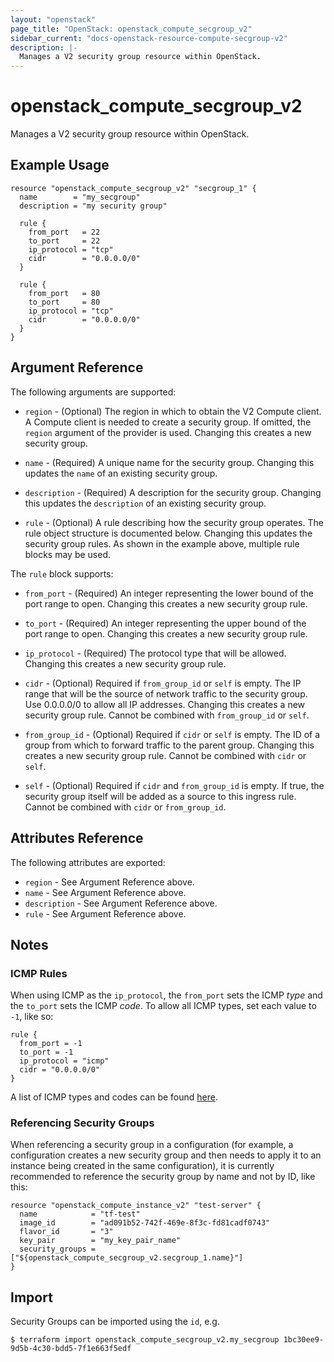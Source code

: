 ```yaml
---
layout: "openstack"
page_title: "OpenStack: openstack_compute_secgroup_v2"
sidebar_current: "docs-openstack-resource-compute-secgroup-v2"
description: |-
  Manages a V2 security group resource within OpenStack.
---
```


# openstack\_compute\_secgroup_v2

Manages a V2 security group resource within OpenStack.

## Example Usage

```hcl
resource "openstack_compute_secgroup_v2" "secgroup_1" {
  name        = "my_secgroup"
  description = "my security group"

  rule {
    from_port   = 22
    to_port     = 22
    ip_protocol = "tcp"
    cidr        = "0.0.0.0/0"
  }

  rule {
    from_port   = 80
    to_port     = 80
    ip_protocol = "tcp"
    cidr        = "0.0.0.0/0"
  }
}
```

## Argument Reference

The following arguments are supported:

* `region` - (Optional) The region in which to obtain the V2 Compute client.
    A Compute client is needed to create a security group. If omitted, the
    `region` argument of the provider is used. Changing this creates a new
    security group.

* `name` - (Required) A unique name for the security group. Changing this
    updates the `name` of an existing security group.

* `description` - (Required) A description for the security group. Changing this
    updates the `description` of an existing security group.

* `rule` - (Optional) A rule describing how the security group operates. The
    rule object structure is documented below. Changing this updates the
    security group rules. As shown in the example above, multiple rule blocks
    may be used.

The `rule` block supports:

* `from_port` - (Required) An integer representing the lower bound of the port
range to open. Changing this creates a new security group rule.

* `to_port` - (Required) An integer representing the upper bound of the port
range to open. Changing this creates a new security group rule.

* `ip_protocol` - (Required) The protocol type that will be allowed. Changing
this creates a new security group rule.

* `cidr` - (Optional) Required if `from_group_id` or `self` is empty. The IP range
that will be the source of network traffic to the security group. Use 0.0.0.0/0
to allow all IP addresses. Changing this creates a new security group rule. Cannot
be combined with `from_group_id` or `self`.

* `from_group_id` - (Optional) Required if `cidr` or `self` is empty. The ID of a
group from which to forward traffic to the parent group. Changing this creates a
new security group rule. Cannot be combined with `cidr` or `self`.

* `self` - (Optional) Required if `cidr` and `from_group_id` is empty. If true,
the security group itself will be added as a source to this ingress rule. Cannot
be combined with `cidr` or `from_group_id`.

## Attributes Reference

The following attributes are exported:

* `region` - See Argument Reference above.
* `name` - See Argument Reference above.
* `description` - See Argument Reference above.
* `rule` - See Argument Reference above.

## Notes

### ICMP Rules

When using ICMP as the `ip_protocol`, the `from_port` sets the ICMP _type_ and the `to_port` sets the ICMP _code_. To allow all ICMP types, set each value to `-1`, like so:

```hcl
rule {
  from_port = -1
  to_port = -1
  ip_protocol = "icmp"
  cidr = "0.0.0.0/0"
}
```

A list of ICMP types and codes can be found [here](https://en.wikipedia.org/wiki/Internet_Control_Message_Protocol#Control_messages).

### Referencing Security Groups

When referencing a security group in a configuration (for example, a configuration creates a new security group and then needs to apply it to an instance being created in the same configuration), it is currently recommended to reference the security group by name and not by ID, like this:

```hcl
resource "openstack_compute_instance_v2" "test-server" {
  name            = "tf-test"
  image_id        = "ad091b52-742f-469e-8f3c-fd81cadf0743"
  flavor_id       = "3"
  key_pair        = "my_key_pair_name"
  security_groups = ["${openstack_compute_secgroup_v2.secgroup_1.name}"]
}
```

## Import

Security Groups can be imported using the `id`, e.g.

```
$ terraform import openstack_compute_secgroup_v2.my_secgroup 1bc30ee9-9d5b-4c30-bdd5-7f1e663f5edf
```
